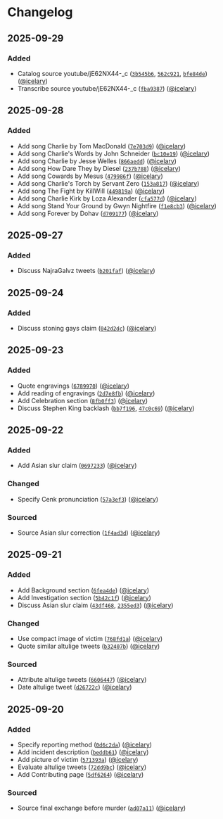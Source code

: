 # Changelog

## 2025-09-29

### Added

- Catalog source youtube/jE62NX44-_c ([`3b545b6`](https://github.com/icelary/kirk/commit/3b545b6f696a249577f1bd2180056124e366a325), [`562c921`](https://github.com/icelary/kirk/commit/562c921f6df5ae4b0e6b2f38bb2fe156739d7260), [`bfe84de`](https://github.com/icelary/kirk/commit/bfe84de568f96a3c82b7e607f3e82fe3f6efec83)) ([@icelary](https://github.com/icelary))
- Transcribe source youtube/jE62NX44-_c ([`fba9387`](https://github.com/icelary/kirk/commit/fba93878c6b7bcf1b862b333afe365e6f582510c)) ([@icelary](https://github.com/icelary))

## 2025-09-28

### Added

- Add song Charlie by Tom MacDonald ([`7e703d9`](https://github.com/icelary/kirk/commit/7e703d9ba0cc8b29b7899622303b2dfbc726ea65)) ([@icelary](https://github.com/icelary))
- Add song Charlie's Words by John Schneider ([`bc10e19`](https://github.com/icelary/kirk/commit/bc10e1985bc1dbe8e651c41fa4f29356bb8db2a8)) ([@icelary](https://github.com/icelary))
- Add song Charlie by Jesse Welles ([`866aedd`](https://github.com/icelary/kirk/commit/866aedd212bf9b1f5ba5edbe2f445441f240690a)) ([@icelary](https://github.com/icelary))
- Add song How Dare They by Diesel ([`237b788`](https://github.com/icelary/kirk/commit/237b788e5a0822263a400f3c9b77361e4f82feb2)) ([@icelary](https://github.com/icelary))
- Add song Cowards by Mesus ([`479986f`](https://github.com/icelary/kirk/commit/479986f6856a7030d88ec83ceb6c9c3fe3b64eba)) ([@icelary](https://github.com/icelary))
- Add song Charlie's Torch by Servant Zero ([`153a817`](https://github.com/icelary/kirk/commit/153a817c9a082736c9e61091d9a2fb1f5de911c6)) ([@icelary](https://github.com/icelary))
- Add song The Fight by KillWill ([`449819a`](https://github.com/icelary/kirk/commit/449819afd0a20fe1a514fbca10881563251b3e2d)) ([@icelary](https://github.com/icelary))
- Add song Charlie Kirk by Loza Alexander ([`cfa577d`](https://github.com/icelary/kirk/commit/cfa577dcc8dfbf758416c8b1bfb4f49c5ea8f415)) ([@icelary](https://github.com/icelary))
- Add song Stand Your Ground by Gwyn Nightfire ([`f1e8cb3`](https://github.com/icelary/kirk/commit/f1e8cb3943e135a7bdbd60dad9c25724c65165b4)) ([@icelary](https://github.com/icelary))
- Add song Forever by Dohav ([`d709177`](https://github.com/icelary/kirk/commit/d709177e47bbab06c9462161c8ca0b3558cbf428)) ([@icelary](https://github.com/icelary))

## 2025-09-27

### Added

- Discuss NajraGalvz tweets ([`b201faf`](https://github.com/icelary/kirk/commit/b201fafb2dec3a57e720c4c6bda8654a868d72db)) ([@icelary](https://github.com/icelary))

## 2025-09-24

### Added

- Discuss stoning gays claim ([`042d2dc`](https://github.com/icelary/kirk/commit/042d2dc56cd6cec2a4813cc23a89657f4bccaee8)) ([@icelary](https://github.com/icelary))

## 2025-09-23

### Added

- Quote engravings ([`6789970`](https://github.com/icelary/kirk/commit/6789970fd7ae3e6e2a255497096da5b4f7f966fe)) ([@icelary](https://github.com/icelary))
- Add reading of engravings ([`2d7e8fb`](https://github.com/icelary/kirk/commit/2d7e8fb2139d2facd4ca6e27bc6a4496bcc0197a)) ([@icelary](https://github.com/icelary))
- Add Celebration section ([`8fb0ff3`](https://github.com/icelary/kirk/commit/8fb0ff3de6dc751209da3d024c2d3b9990cd75fb)) ([@icelary](https://github.com/icelary))
- Discuss Stephen King backlash ([`bb7f196`](https://github.com/icelary/kirk/commit/bb7f1967f762b6fa71c365eb067f98a21a37c0ec), [`47c0c69`](https://github.com/icelary/kirk/commit/47c0c692fd3b20a3d87426d65691d821368516f2)) ([@icelary](https://github.com/icelary))

## 2025-09-22

### Added

- Add Asian slur claim ([`0697233`](https://github.com/icelary/kirk/commit/0697233b882d1bfabf903ec20449b55498b16998)) ([@icelary](https://github.com/icelary))

### Changed

- Specify Cenk pronunciation ([`57a3ef3`](https://github.com/icelary/kirk/commit/57a3ef3849e36f4a6ca79d2577712d0c30481aba)) ([@icelary](https://github.com/icelary))

### Sourced

- Source Asian slur correction ([`1f4ad3d`](https://github.com/icelary/kirk/commit/1f4ad3db428f0b983ec0c0a4e4b879b93880e1cd)) ([@icelary](https://github.com/icelary))

## 2025-09-21

### Added

- Add Background section ([`6fea4de`](https://github.com/icelary/kirk/commit/6fea4dec3c026d3a7602a64725546dd91941c778)) ([@icelary](https://github.com/icelary))
- Add Investigation section ([`5b42c1f`](https://github.com/icelary/kirk/commit/5b42c1fc3363ffc7ed293b0566b71af8055cdc57)) ([@icelary](https://github.com/icelary))
- Discuss Asian slur claim ([`43df468`](https://github.com/icelary/kirk/commit/43df468992eaf77b72747518e5faf40aefdb0d0c), [`2355ed3`](https://github.com/icelary/kirk/commit/2355ed310525abd4393294a576d5d053d83380fc)) ([@icelary](https://github.com/icelary))

### Changed

- Use compact image of victim ([`768fd1a`](https://github.com/icelary/kirk/commit/768fd1a54d94f877394b4c2808de40b134a57dd4)) ([@icelary](https://github.com/icelary))
- Quote similar altulige tweets ([`b32407b`](https://github.com/icelary/kirk/commit/b32407b03e92fc526ee984132c1a6113638567ef)) ([@icelary](https://github.com/icelary))

### Sourced

- Attribute altulige tweets ([`6606447`](https://github.com/icelary/kirk/commit/6606447de002508a1619737dea9fa0bd6e61ca14)) ([@icelary](https://github.com/icelary))
- Date altulige tweet ([`d26722c`](https://github.com/icelary/kirk/commit/d26722cea04f107ed35f947bc8def7385a5cd353)) ([@icelary](https://github.com/icelary))

## 2025-09-20

### Added

- Specify reporting method ([`0d6c2da`](https://github.com/icelary/kirk/commit/0d6c2da047c78a8e264073c1bfb120464f46d3ef)) ([@icelary](https://github.com/icelary))
- Add incident description ([`beddb61`](https://github.com/icelary/kirk/commit/beddb6134524464f754b59b3429e5cbf26a21c20)) ([@icelary](https://github.com/icelary))
- Add picture of victim ([`571393a`](https://github.com/icelary/kirk/commit/571393a103012584c2d32f17b52c4fe55e481c68)) ([@icelary](https://github.com/icelary))
- Evaluate altulige tweets ([`72dd9bc`](https://github.com/icelary/kirk/commit/72dd9bcddd638f250523e4344415e37c9b7c00fd)) ([@icelary](https://github.com/icelary))
- Add Contributing page ([`5df6264`](https://github.com/icelary/kirk/commit/5df6264e0dd468fb2dcf1bba9b981ec5e94a9143)) ([@icelary](https://github.com/icelary))

### Sourced

- Source final exchange before murder ([`ad07a11`](https://github.com/icelary/kirk/commit/ad07a114d870216f0d2eca67f7eda4fcc700bb3f)) ([@icelary](https://github.com/icelary))
